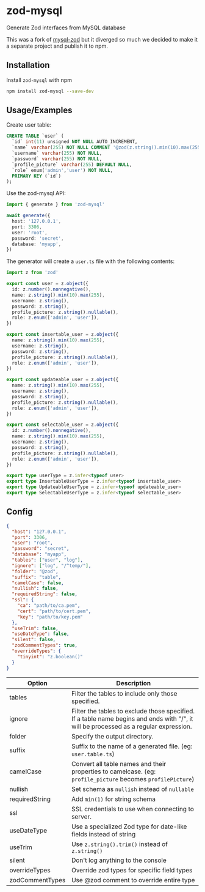 # zod-mysql

Generate Zod interfaces from MySQL database

This was a fork of [mysql-zod](https://github.com/erwinstone/mysql-zod) but it diverged so much we decided to make it a separate project and publish it to npm.

## Installation

Install `zod-mysql` with npm

```bash
npm install zod-mysql --save-dev
```

## Usage/Examples

Create user table:

```sql
CREATE TABLE `user` (
  `id` int(11) unsigned NOT NULL AUTO_INCREMENT,
  `name` varchar(255) NOT NULL COMMENT '@zod(z.string().min(10).max(255))', -- this will override the type 
  `username` varchar(255) NOT NULL,
  `password` varchar(255) NOT NULL,
  `profile_picture` varchar(255) DEFAULT NULL,
  `role` enum('admin','user') NOT NULL,
  PRIMARY KEY (`id`)
);
```
Use the zod-mysql API:

```typescript
import { generate } from 'zod-mysql'

await generate({
  host: '127.0.0.1',
  port: 3306,
  user: 'root',
  password: 'secret',
  database: 'myapp',
})
```

The generator will create a `user.ts` file with the following contents:

```typescript
import z from 'zod'

export const user = z.object({
  id: z.number().nonnegative(),
  name: z.string().min(10).max(255),
  username: z.string(),
  password: z.string(),
  profile_picture: z.string().nullable(),
  role: z.enum(['admin', 'user']),
})

export const insertable_user = z.object({
  name: z.string().min(10).max(255),
  username: z.string(),
  password: z.string(),
  profile_picture: z.string().nullable(),
  role: z.enum(['admin', 'user']),
})

export const updateable_user = z.object({
  name: z.string().min(10).max(255),
  username: z.string(),
  password: z.string(),
  profile_picture: z.string().nullable(),
  role: z.enum(['admin', 'user']),
})

export const selectable_user = z.object({
  id: z.number().nonnegative(),
  name: z.string().min(10).max(255),
  username: z.string(),
  password: z.string(),
  profile_picture: z.string().nullable(),
  role: z.enum(['admin', 'user']),
})

export type userType = z.infer<typeof user>
export type InsertableUserType = z.infer<typeof insertable_user>
export type UpdateableUserType = z.infer<typeof updateable_user>
export type SelectableUserType = z.infer<typeof selectable_user>
```

## Config

```json
{
  "host": "127.0.0.1",
  "port": 3306,
  "user": "root",
  "password": "secret",
  "database": "myapp",
  "tables": ["user", "log"],
  "ignore": ["log", "/^temp/"],
  "folder": "@zod",
  "suffix": "table",
  "camelCase": false,
  "nullish": false,
  "requiredString": false,
  "ssl": {
    "ca": "path/to/ca.pem",
    "cert": "path/to/cert.pem",
    "key": "path/to/key.pem"
  },
  "useTrim": false,
  "useDateType": false,
  "silent": false,
  "zodCommentTypes": true,
  "overrideTypes": {
    "tinyint": "z.boolean()"
  }
}
```

| Option | Description |
| ------ | ----------- |
| tables | Filter the tables to include only those specified. |
| ignore | Filter the tables to exclude those specified. If a table name begins and ends with "/", it will be processed as a regular expression. |
| folder | Specify the output directory. |
| suffix | Suffix to the name of a generated file. (eg: `user.table.ts`) |
| camelCase | Convert all table names and their properties to camelcase. (eg: `profile_picture` becomes `profilePicture`) |
| nullish | Set schema as `nullish` instead of `nullable` |
| requiredString | Add `min(1)` for string schema |
| ssl | SSL credentials to use when connecting to server. |
| useDateType | Use a specialized Zod type for date-like fields instead of string
| useTrim | Use `z.string().trim()` instead of `z.string()` |
| silent | Don't log anything to the console |
| overrideTypes | Override zod types for specific field types |
| zodCommentTypes | Use @zod comment to override entire type |